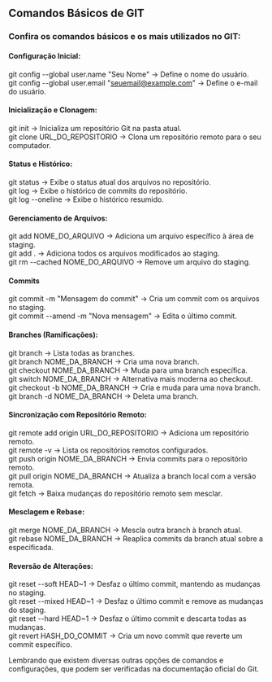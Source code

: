 ## Comandos Básicos de GIT
### Confira os comandos básicos e os mais utilizados no GIT:

#### Configuração Inicial:

git config --global user.name "Seu Nome" &rarr; Define o nome do usuário.<br>
git config --global user.email "seuemail@example.com" &rarr; Define o e-mail do usuário.<br>

#### Inicialização e Clonagem:

git init &rarr; Inicializa um repositório Git na pasta atual.<br>
git clone URL_DO_REPOSITORIO &rarr; Clona um repositório remoto para o seu computador.<br>

#### Status e Histórico:

git status &rarr; Exibe o status atual dos arquivos no repositório.<br>
git log &rarr; Exibe o histórico de commits do repositório.<br>
git log --oneline &rarr; Exibe o histórico resumido.<br>

#### Gerenciamento de Arquivos:

git add NOME_DO_ARQUIVO &rarr; Adiciona um arquivo específico à área de staging.<br>
git add . &rarr; Adiciona todos os arquivos modificados ao staging.<br>
git rm --cached NOME_DO_ARQUIVO &rarr; Remove um arquivo do staging.<br>

#### Commits
git commit -m "Mensagem do commit" &rarr; Cria um commit com os arquivos no staging.<br>
git commit --amend -m "Nova mensagem" &rarr; Edita o último commit.<br>

#### Branches (Ramificações):

git branch &rarr; Lista todas as branches.<br>
git branch NOME_DA_BRANCH &rarr; Cria uma nova branch.<br>
git checkout NOME_DA_BRANCH &rarr; Muda para uma branch específica.<br>
git switch NOME_DA_BRANCH &rarr; Alternativa mais moderna ao checkout.<br>
git checkout -b NOME_DA_BRANCH &rarr; Cria e muda para uma nova branch.<br>
git branch -d NOME_DA_BRANCH &rarr; Deleta uma branch.<br>

#### Sincronização com Repositório Remoto:

git remote add origin URL_DO_REPOSITORIO &rarr; Adiciona um repositório remoto.<br>
git remote -v &rarr; Lista os repositórios remotos configurados.<br>
git push origin NOME_DA_BRANCH &rarr; Envia commits para o repositório remoto.<br>
git pull origin NOME_DA_BRANCH &rarr; Atualiza a branch local com a versão remota.<br>
git fetch &rarr; Baixa mudanças do repositório remoto sem mesclar.<br>

#### Mesclagem e Rebase:

git merge NOME_DA_BRANCH &rarr; Mescla outra branch à branch atual.<br>
git rebase NOME_DA_BRANCH &rarr; Reaplica commits da branch atual sobre a especificada.<br>

#### Reversão de Alterações:

git reset --soft HEAD\~1 &rarr; Desfaz o último commit, mantendo as mudanças no staging.<br>
git reset --mixed HEAD\~1 &rarr; Desfaz o último commit e remove as mudanças do staging.<br>
git reset --hard HEAD\~1 &rarr; Desfaz o último commit e descarta todas as mudanças.<br>
git revert HASH_DO_COMMIT &rarr; Cria um novo commit que reverte um commit específico.<br>

Lembrando que existem diversas outras opções de comandos e configurações, que podem ser verificadas na documentação oficial do Git.
